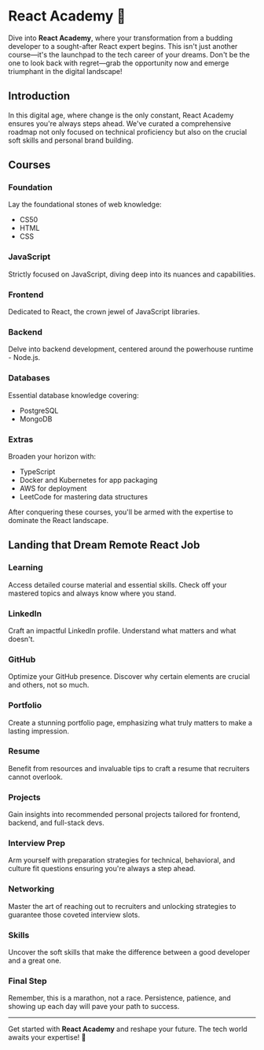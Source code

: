 # React Academy 🚀

Dive into **React Academy**, where your transformation from a budding developer to a sought-after React expert begins. This isn't just another course—it's the launchpad to the tech career of your dreams. Don't be the one to look back with regret—grab the opportunity now and emerge triumphant in the digital landscape!

## Introduction

In this digital age, where change is the only constant, React Academy ensures you're always steps ahead. We've curated a comprehensive roadmap not only focused on technical proficiency but also on the crucial soft skills and personal brand building. 

## Courses

### Foundation
Lay the foundational stones of web knowledge:
- CS50
- HTML
- CSS

### JavaScript
Strictly focused on JavaScript, diving deep into its nuances and capabilities.

### Frontend
Dedicated to React, the crown jewel of JavaScript libraries.

### Backend
Delve into backend development, centered around the powerhouse runtime - Node.js.

### Databases
Essential database knowledge covering:
- PostgreSQL
- MongoDB

### Extras
Broaden your horizon with:
- TypeScript
- Docker and Kubernetes for app packaging
- AWS for deployment
- LeetCode for mastering data structures

After conquering these courses, you'll be armed with the expertise to dominate the React landscape.

## Landing that Dream Remote React Job

### Learning
Access detailed course material and essential skills. Check off your mastered topics and always know where you stand.

### LinkedIn
Craft an impactful LinkedIn profile. Understand what matters and what doesn't.

### GitHub
Optimize your GitHub presence. Discover why certain elements are crucial and others, not so much.

### Portfolio
Create a stunning portfolio page, emphasizing what truly matters to make a lasting impression.

### Resume
Benefit from resources and invaluable tips to craft a resume that recruiters cannot overlook.

### Projects
Gain insights into recommended personal projects tailored for frontend, backend, and full-stack devs.

### Interview Prep
Arm yourself with preparation strategies for technical, behavioral, and culture fit questions ensuring you're always a step ahead.

### Networking
Master the art of reaching out to recruiters and unlocking strategies to guarantee those coveted interview slots.

### Skills
Uncover the soft skills that make the difference between a good developer and a great one.

### Final Step
Remember, this is a marathon, not a race. Persistence, patience, and showing up each day will pave your path to success.

---

Get started with **React Academy** and reshape your future. The tech world awaits your expertise! 🌟
